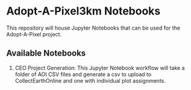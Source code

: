 # Adopt-A-Pixel3km Notebooks

This repository will house Jupyter Notebooks that can be used for the Adopt-A-Pixel project.

## Available Notebooks
1. CEO Project Generation: This Jupyter Notebook workflow will take a folder of AOI CSV files and generate a csv to upload to CollectEarthOnline and one with individual plot assignments.

